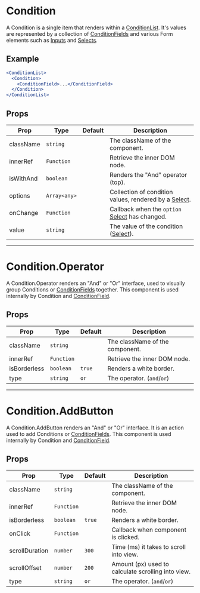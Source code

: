 # Condition

A Condition is a single item that renders within a [ConditionList](../ConditionList). It's values are represented by a collection of [ConditionFields](../ConditionFields) and various Form elements such as [Inputs](../Input) and [Selects](../Select).

## Example

```jsx
<ConditionList>
  <Condition>
    <ConditionField>...</ConditionField>
  </Condition>
</ConditionList>
```

## Props

| Prop      | Type         | Default | Description                                                        |
| --------- | ------------ | ------- | ------------------------------------------------------------------ |
| className | `string`     |         | The className of the component.                                    |
| innerRef  | `Function`   |         | Retrieve the inner DOM node.                                       |
| isWithAnd | `boolean`    |         | Renders the "And" operator (top).                                  |
| options   | `Array<any>` |         | Collection of condition values, rendered by a [Select](../Select). |
| onChange  | `Function`   |         | Callback when the `option` [Select](../Select) has changed.        |
| value     | `string`     |         | The value of the condition ([Select](../Select)).                  |

---

# Condition.Operator

A Condition.Operator renders an "And" or "Or" interface, used to visually group Conditions or [ConditionFields](../ConditionField) together. This component is used internally by Condition and [ConditionField](../ConditionField).

## Props

| Prop         | Type       | Default | Description                     |
| ------------ | ---------- | ------- | ------------------------------- |
| className    | `string`   |         | The className of the component. |
| innerRef     | `Function` |         | Retrieve the inner DOM node.    |
| isBorderless | `boolean`  | `true`  | Renders a white border.         |
| type         | `string`   | `or`    | The operator. (`and`/`or`)      |

---

# Condition.AddButton

A Condition.AddButton renders an "And" or "Or" interface. It is an action used to add Conditions or [ConditionFields](../ConditionField). This component is used internally by Condition and [ConditionField](../ConditionField).

## Props

| Prop           | Type       | Default | Description                                        |
| -------------- | ---------- | ------- | -------------------------------------------------- |
| className      | `string`   |         | The className of the component.                    |
| innerRef       | `Function` |         | Retrieve the inner DOM node.                       |
| isBorderless   | `boolean`  | `true`  | Renders a white border.                            |
| onClick        | `Function` |         | Callback when component is clicked.                |
| scrollDuration | `number`   | `300`   | Time (ms) it takes to scroll into view.            |
| scrollOffset   | `number`   | `200`   | Amount (px) used to calculate scrolling into view. |
| type           | `string`   | `or`    | The operator. (`and`/`or`)                         |

